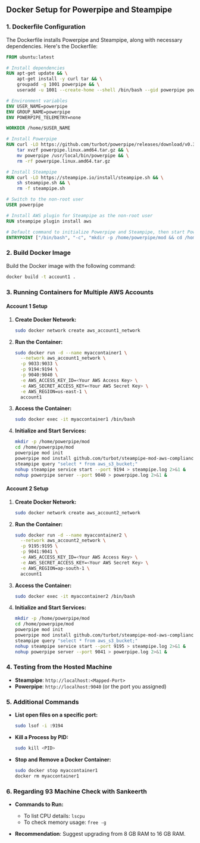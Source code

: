 ## **Docker Setup for Powerpipe and Steampipe**

### **1. Dockerfile Configuration**

The Dockerfile installs Powerpipe and Steampipe, along with necessary dependencies. Here's the Dockerfile:

```Dockerfile
FROM ubuntu:latest

# Install dependencies
RUN apt-get update && \
    apt-get install -y curl tar && \
    groupadd -g 1001 powerpipe && \
    useradd -u 1001 --create-home --shell /bin/bash --gid powerpipe powerpipe

# Environment variables
ENV USER_NAME=powerpipe
ENV GROUP_NAME=powerpipe
ENV POWERPIPE_TELEMETRY=none

WORKDIR /home/$USER_NAME

# Install Powerpipe
RUN curl -LO https://github.com/turbot/powerpipe/releases/download/v0.3.1/powerpipe.linux.amd64.tar.gz && \
    tar xvzf powerpipe.linux.amd64.tar.gz && \
    mv powerpipe /usr/local/bin/powerpipe && \
    rm -rf powerpipe.linux.amd64.tar.gz

# Install Steampipe
RUN curl -LO https://steampipe.io/install/steampipe.sh && \
    sh steampipe.sh && \
    rm -f steampipe.sh

# Switch to the non-root user
USER powerpipe

# Install AWS plugin for Steampipe as the non-root user
RUN steampipe plugin install aws

# Default command to initialize Powerpipe and Steampipe, then start Powerpipe server
ENTRYPOINT ["/bin/bash", "-c", "mkdir -p /home/powerpipe/mod && cd /home/powerpipe/mod && powerpipe mod init && powerpipe mod install github.com/turbot/steampipe-mod-aws-compliance && steampipe service start && powerpipe server"]
```

### **2. Build Docker Image**
Build the Docker image with the following command:

```bash
docker build -t account1 .
```

### **3. Running Containers for Multiple AWS Accounts**

#### **Account 1 Setup**

1. **Create Docker Network:**
   ```bash
   sudo docker network create aws_account1_network
   ```

2. **Run the Container:**
   ```bash
   sudo docker run -d --name myaccontainer1 \
     --network aws_account1_network \
     -p 9033:9033 \
     -p 9194:9194 \
     -p 9040:9040 \
     -e AWS_ACCESS_KEY_ID=<Your AWS Access Key> \
     -e AWS_SECRET_ACCESS_KEY=<Your AWS Secret Key> \
     -e AWS_REGION=us-east-1 \
     account1
   ```

3. **Access the Container:**
   ```bash
   sudo docker exec -it myaccontainer1 /bin/bash
   ```

4. **Initialize and Start Services:**
   ```bash
   mkdir -p /home/powerpipe/mod
   cd /home/powerpipe/mod
   powerpipe mod init
   powerpipe mod install github.com/turbot/steampipe-mod-aws-compliance
   steampipe query "select * from aws_s3_bucket;"
   nohup steampipe service start --port 9194 > steampipe.log 2>&1 &
   nohup powerpipe server --port 9040 > powerpipe.log 2>&1 &
   ```

#### **Account 2 Setup**

1. **Create Docker Network:**
   ```bash
   sudo docker network create aws_account2_network
   ```

2. **Run the Container:**
   ```bash
   sudo docker run -d --name myaccontainer2 \
     --network aws_account2_network \
     -p 9195:9195 \
     -p 9041:9041 \
     -e AWS_ACCESS_KEY_ID=<Your AWS Access Key> \
     -e AWS_SECRET_ACCESS_KEY=<Your AWS Secret Key> \
     -e AWS_REGION=ap-south-1 \
     account1
   ```

3. **Access the Container:**
   ```bash
   sudo docker exec -it myaccontainer2 /bin/bash
   ```

4. **Initialize and Start Services:**
   ```bash
   mkdir -p /home/powerpipe/mod
   cd /home/powerpipe/mod
   powerpipe mod init
   powerpipe mod install github.com/turbot/steampipe-mod-aws-compliance
   steampipe query "select * from aws_s3_bucket;"
   nohup steampipe service start --port 9195 > steampipe.log 2>&1 &
   nohup powerpipe server --port 9041 > powerpipe.log 2>&1 &
   ```

### **4. Testing from the Hosted Machine**

- **Steampipe**: `http://localhost:<Mapped-Port>`
- **Powerpipe**: `http://localhost:9040` (or the port you assigned)

### **5. Additional Commands**

- **List open files on a specific port:**
  ```bash
  sudo lsof -i :9194
  ```

- **Kill a Process by PID:**
  ```bash
  sudo kill <PID>
  ```

- **Stop and Remove a Docker Container:**
  ```bash
  sudo docker stop myaccontainer1
  docker rm myaccontainer1
  ```

### **6. Regarding 93 Machine Check with Sankeerth**
- **Commands to Run:**
  - To list CPU details: `lscpu`
  - To check memory usage: `free -g`

- **Recommendation**: Suggest upgrading from 8 GB RAM to 16 GB RAM.
